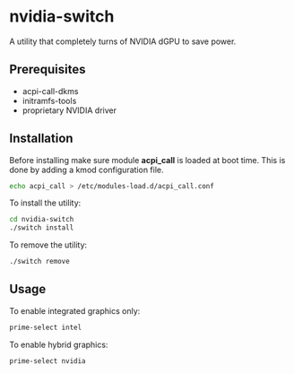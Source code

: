 # nvidia-switch

A utility that completely turns of NVIDIA dGPU to save power.

## Prerequisites

* acpi-call-dkms
* initramfs-tools
* proprietary NVIDIA driver

## Installation

Before installing make sure module **acpi_call** is loaded at boot time. This is done by adding a kmod configuration file.

```bash
echo acpi_call > /etc/modules-load.d/acpi_call.conf
```

To install the utility:

```bash
cd nvidia-switch
./switch install
```

To remove the utility:

```bash
./switch remove
```

## Usage

To enable integrated graphics only:

```bash
prime-select intel
```

To enable hybrid graphics:

```bash
prime-select nvidia
```
